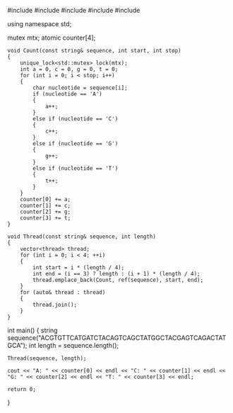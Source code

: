 #include <iostream>
#include <vector>
#include <thread>
#include <mutex>
#include <atomic>

using namespace std;

mutex mtx; 
atomic<int> counter[4];


	void Count(const string& sequence, int start, int stop)
	{
		unique_lock<std::mutex> lock(mtx);
		int a = 0, c = 0, g = 0, t = 0;
		for (int i = 0; i < stop; i++)
		{
			char nucleotide = sequence[i];
			if (nucleotide == 'A')
			{
				a++;
			}
			else if (nucleotide == 'C')
			{
				c++;
			}
			else if (nucleotide == 'G')
			{
				g++;
			}
			else if (nucleotide == 'T')
			{
				t++;
			}
		}
		counter[0] += a;
		counter[1] += c;
		counter[2] += g;
		counter[3] += t;
	}

	void Thread(const string& sequence, int length)
	{
		vector<thread> thread;
		for (int i = 0; i < 4; ++i)
		{
			int start = i * (length / 4);
			int end = (i == 3) ? length : (i + 1) * (length / 4);
			thread.emplace_back(Count, ref(sequence), start, end);
		}
		for (auto& thread : thread) 
		{
			thread.join();
		}
	}



int main()
{
	string sequence("ACGTGTTCATGATCTACAGTCAGCTATGGCTACGAGTCAGACTATGCA");
	int length = sequence.length();
	
	Thread(sequence, length);

	cout << "A: " << counter[0] << endl << "C: " << counter[1] << endl << "G: " << counter[2] << endl << "T: " << counter[3] << endl;

	return 0;
}
